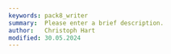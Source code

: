 ```yaml
---
keywords: pack8_writer
summary:  Please enter a brief description.
author:   Christoph Hart
modified: 30.05.2024
---
```

  
